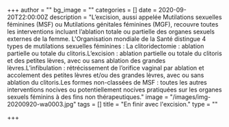 +++
author = ""
bg_image = ""
categories = []
date = 2020-09-20T22:00:00Z
description = "L’excision, aussi appelée Mutilations sexuelles féminines (MSF) ou Mutilations génitales féminines (MGF), recouvre toutes les interventions incluant l’ablation totale ou partielle des organes sexuels externes de la femme. L'Organisation mondiale de la Santé distingue 4 types de mutilations sexuelles féminines :  La clitoridectomie : ablation partielle ou totale du clitoris.L’excision : ablation partielle ou totale du clitoris et des petites lèvres, avec ou sans ablation des grandes lèvres.L’infibulation : rétrécissement de l’orifice vaginal par ablation et accolement des petites lèvres et/ou des grandes lèvres, avec ou sans ablation du clitoris.Les formes non-classées de MSF : toutes les autres interventions nocives ou potentiellement nocives pratiquées sur les organes sexuels féminins à des fins non thérapeutiques."
image = "/images/img-20200920-wa0003.jpg"
tags = []
title = "En finir avec  l'excision."
type = ""

+++
